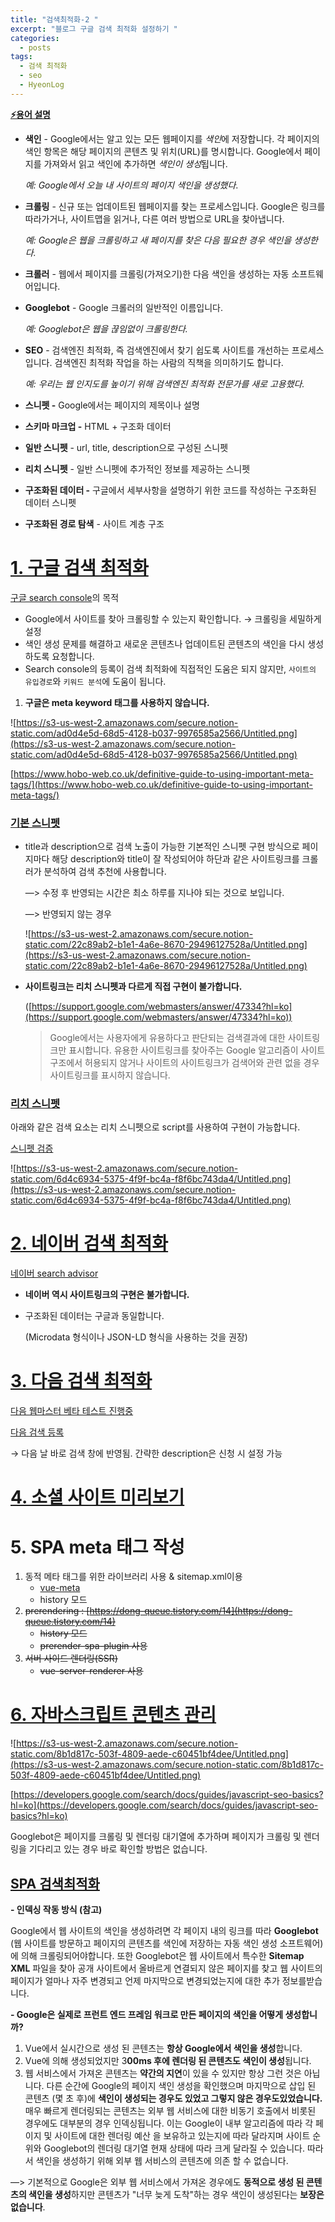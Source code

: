 ```yaml
---
title: "검색최적화-2 "
excerpt: "블로그 구글 검색 최적화 설정하기 "
categories:
  - posts
tags:
  - 검색 최적화
  - seo
  - HyeonLog
---
```

**[⚡용어 설명](https://developers.google.com/search/docs/beginner/seo-starter-guide?hl=ko#getting-started)**

- **색인** - Google에서는 알고 있는 모든 웹페이지를 *색인*에 저장합니다. 각 페이지의 색인 항목은 해당 페이지의 콘텐츠 및 위치(URL)를 명시합니다. Google에서 페이지를 가져와서 읽고 색인에 추가하면 *색인이 생성*됩니다.

    *예: Google에서 오늘 내 사이트의 페이지 색인을 생성했다*.

- **크롤링** - 신규 또는 업데이트된 웹페이지를 찾는 프로세스입니다. Google은 링크를 따라가거나, 사이트맵을 읽거나, 다른 여러 방법으로 URL을 찾아냅니다.

    *예: Google은 웹을 크롤링하고 새 페이지를 찾은 다음 필요한 경우 색인을 생성한다.*

- **크롤러** - 웹에서 페이지를 크롤링(가져오기)한 다음 색인을 생성하는 자동 소프트웨어입니다.
- **Googlebot** - Google 크롤러의 일반적인 이름입니다.

    *예: Googlebot은 웹을 끊임없이 크롤링한다.*

- **SEO** - 검색엔진 최적화, 즉 검색엔진에서 찾기 쉽도록 사이트를 개선하는 프로세스입니다. 검색엔진 최적화 작업을 하는 사람의 직책을 의미하기도 합니다.

    *예: 우리는 웹 인지도를 높이기 위해 검색엔진 최적화 전문가를 새로 고용했다.*

- **스니펫 -** Google에서는 페이지의 제목이나 설명
- **스키마 마크업 -** HTML + 구조화 데이터
- **일반 스니펫** - url, title, description으로 구성된 스니펫
- **리치 스니펫** - 일반 스니펫에 추가적인 정보를 제공하는 스니펫
- **구조화된 데이터 -** 구글에서 세부사항을 설명하기 위한 코드를 작성하는 구조화된 데이터 스니펫
- **구조화된 경로 탐색** - 사이트 계층 구조

# [1. 구글 검색 최적화](https://www.notion.so/ver-0095e414ae7242978a41d252d4babce9)

[구글 search console](https://developers.google.com/search/docs/data-types/article?hl=ko)의 목적 

- Google에서 사이트를 찾아 크롤링할 수 있는지 확인합니다. → 크롤링을 세밀하게 설정
- 색인 생성 문제를 해결하고 새로운 콘텐츠나 업데이트된 콘텐츠의 색인을 다시 생성하도록 요청합니다.
- Search console의 등록이 검색 최적화에 직접적인 도움은 되지 않지만, `사이트의 유입경로`와 `키워드 분석`에 도움이 됩니다.

1. **구글은 meta keyword 태그를 사용하지 않습니다.** 

![https://s3-us-west-2.amazonaws.com/secure.notion-static.com/ad0d4e5d-68d5-4128-b037-9976585a2566/Untitled.png](https://s3-us-west-2.amazonaws.com/secure.notion-static.com/ad0d4e5d-68d5-4128-b037-9976585a2566/Untitled.png)

[https://www.hobo-web.co.uk/definitive-guide-to-using-important-meta-tags/](https://www.hobo-web.co.uk/definitive-guide-to-using-important-meta-tags/)

### [기본 스니펫](https://www.notion.so/ver-deec7fc067ba45b59797eaaf35eaf759)

- title과 description으로 검색 노출이 가능한 기본적인 스니펫 구현 방식으로 페이지마다 해당  description와 title이 잘 작성되어야 하단과 같은 사이트링크를 크롤러가 분석하여 검색 추천에 사용합니다.

    —> 수정 후 반영되는 시간은 최소 하루를 지나야 되는 것으로 보입니다.

    —> 반영되지 않는 경우 

    ![https://s3-us-west-2.amazonaws.com/secure.notion-static.com/22c89ab2-b1e1-4a6e-8670-29496127528a/Untitled.png](https://s3-us-west-2.amazonaws.com/secure.notion-static.com/22c89ab2-b1e1-4a6e-8670-29496127528a/Untitled.png)

- **사이트링크는 리치 스니펫과 다르게 직접 구현이 불가합니다.**

    ([https://support.google.com/webmasters/answer/47334?hl=ko](https://support.google.com/webmasters/answer/47334?hl=ko))

    > Google에서는 사용자에게 유용하다고 판단되는 검색결과에 대한 사이트링크만 표시합니다. 유용한 사이트링크를 찾아주는 Google 알고리즘이 사이트 구조에서 허용되지 않거나 사이트의 사이트링크가 검색어와 관련 없을 경우 사이트링크를 표시하지 않습니다.

### [리치 스니펫](https://developers.google.com/search/docs/data-types/article?hl=ko)

아래와 같은 검색 요소는 리치 스니펫으로 script를 사용하여 구현이 가능합니다.

[스니펫 검증](https://search.google.com/test/rich-results) 

![https://s3-us-west-2.amazonaws.com/secure.notion-static.com/6d4c6934-5375-4f9f-bc4a-f8f6bc743da4/Untitled.png](https://s3-us-west-2.amazonaws.com/secure.notion-static.com/6d4c6934-5375-4f9f-bc4a-f8f6bc743da4/Untitled.png)

# [2. 네이버 검색 최적화](https://www.notion.so/ver-0095e414ae7242978a41d252d4babce9)

[네이버 search advisor](https://searchadvisor.naver.com/)

- **네이버 역시 사이트링크의 구현은 불가합니다.**
- 구조화된 데이터는 구글과 동일합니다.

    (Microdata 형식이나 JSON-LD 형식을 사용하는 것을 권장)

# [3. 다음 검색 최적화](https://www.notion.so/ver-0095e414ae7242978a41d252d4babce9)

[다음 웹마스터 베타 테스트 진행중](https://webmaster.daum.net)

[다음 검색 등록](https://register.search.daum.net/index.daum)

→ 다음 날 바로 검색 창에 반영됨. 간략한 description은 신청 시 설정 가능

# [4. 소셜 사이트 미리보기](https://www.notion.so/ver-deec7fc067ba45b59797eaaf35eaf759)

# 5. SPA meta 태그 작성

1. 동적 메타 태그를 위한 라이브러리 사용 & sitemap.xml이용
    - [vue-meta](https://vue-meta.nuxtjs.org/)
    - history 모드
2. ~~prerendering : [https://dong-queue.tistory.com/14](https://dong-queue.tistory.com/14)~~
    - ~~history 모드~~
    - ~~prerender-spa-plugin 사용~~
3. ~~서버 사이드 렌더링(SSR)~~
    - ~~vue-server-renderer 사용~~

# [6. 자바스크립트 콘텐츠 관리](https://developers.google.com/search/docs/guides/javascript-seo-basics?hl=ko)

![https://s3-us-west-2.amazonaws.com/secure.notion-static.com/8b1d817c-503f-4809-aede-c60451bf4dee/Untitled.png](https://s3-us-west-2.amazonaws.com/secure.notion-static.com/8b1d817c-503f-4809-aede-c60451bf4dee/Untitled.png)

[https://developers.google.com/search/docs/guides/javascript-seo-basics?hl=ko](https://developers.google.com/search/docs/guides/javascript-seo-basics?hl=ko)

Googlebot은 페이지를 크롤링 및 렌더링 대기열에 추가하며 페이지가 크롤링 및 렌더링을 기다리고 있는 경우 바로 확인할 방법은 없습니다.

## [**SPA 검색최적화**](https://www.smashingmagazine.com/2019/05/vue-js-seo-reactive-websites-search-engines-bots/)

 **- 인덱싱 작동 방식 (참고)**

Google에서 웹 사이트의 색인을 생성하려면 각 페이지 내의 링크를 따라 **Googlebot** (웹 사이트를 방문하고 페이지의 콘텐츠를 색인에 저장하는 자동 색인 생성 소프트웨어)에 의해 크롤링되어야합니다. 또한 Googlebot은 웹 사이트에서 특수한 **Sitemap XML** 파일을 찾아 공개 사이트에서 올바르게 연결되지 않은 페이지를 찾고 웹 사이트의 페이지가 얼마나 자주 변경되고 언제 마지막으로 변경되었는지에 대한 추가 정보를받습니다.

**- Google은 실제로 프런트 엔드 프레임 워크로 만든 페이지의 색인을 어떻게 생성합니까?**

1. Vue에서 실시간으로 생성 된 콘텐츠는 **항상 Google에서 색인을 생성**합니다.
2. Vue에 의해 생성되었지만 3**00ms 후에 렌더링 된 콘텐츠도 색인이 생성**됩니다.
3. 웹 서비스에서 가져온 콘텐츠는 **약간의 지연**이 있을 수 있지만 항상 그런 것은 아닙니다. 다른 순간에 Google의 페이지 색인 생성을 확인했으며 마지막으로 삽입 된 콘텐츠 (몇 초 후)에 **색인이 생성되는 경우도 있었고 그렇지 않은 경우도있었습니다.** 매우 빠르게 렌더링되는 콘텐츠는 외부 웹 서비스에 대한 비동기 호출에서 비롯된 경우에도 대부분의 경우 인덱싱됩니다. 이는 Google이 내부 알고리즘에 따라 각 페이지 및 사이트에 대한 렌더링 예산 을 보유하고 있는지에 따라 달라지며 사이트 순위와 Googlebot의 렌더링 대기열 현재 상태에 따라 크게 달라질 수 있습니다. 따라서 색인을 생성하기 위해 외부 웹 서비스의 콘텐츠에 의존 할 수 없습니다.

—> 기본적으로 Google은 외부 웹 서비스에서 가져온 경우에도 **동적으로 생성 된 콘텐츠의 색인을 생성**하지만 콘텐츠가 "너무 늦게 도착"하는 경우 색인이 생성된다는 **보장은 없습니다**.